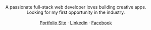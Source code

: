 <p align="center">
A passionate full-stack web developer loves building creative apps.
<br>
Looking for my first opportunity in the industry.
<br>
<br>
<a href="https://portfolio-next-js-phi.vercel.app/">Portfolio Site</a>
 · <a href="https://www.linkedin.com/in/dafna-pundak-b7425219b/">Linkedin</a>
 · <a href="https://www.facebook.com/dafna.mordechai">Facebook</a>
<br>
<br>
</p>
